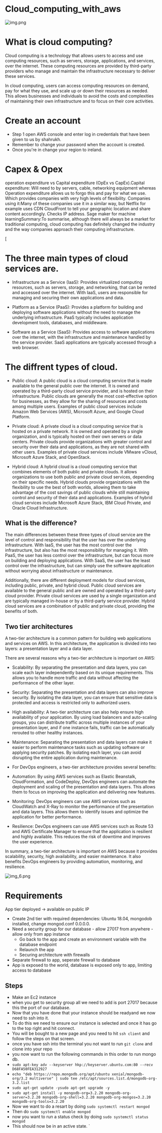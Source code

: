 # Cloud_computing_with_aws


![img.png](Cloud_computing_with_aws/Pictures/img.png)

# What is cloud computing?
Cloud computing is a technology that allows users to access and use computing resources, such as servers, storage, applications, and services, over the internet. These computing resources are provided by third-party providers who manage and maintain the infrastructure necessary to deliver these services.

In cloud computing, users can access computing resources on demand, pay for what they use, and scale up or down their resources as needed. This allows businesses and individuals to avoid the costs and complexities of maintaining their own infrastructure and to focus on their core activities.





# Create an account

- Step 1 open AWS console and enter log in credentials that have been given to us by shahrukh.
- Remember to change your password when the account is created.
- Once you're in change your region to ireland.


# Capex & Opex


operation expenditure vs Capital expenditure (OpEx vs CapEx).Capital expenditure: Will need to by servers, cable, networking equipment whereas Operation expenditure allows us to forgo this and pay for what we use. Which provides companies with very high levels of flexibility. Companies using it:Many of these companies use it in a similar way, but Netflix for example uses CDN CloudFront to tell your geographic location and share content accordingly. Checks IP address. Sage maker for machine learningSummary:To summarise, although there will always be a market for traditional computing, cloud computing has definitely changed the industry and the way companies approach their computing infrastructure. 

[

# The three main types of cloud services are.

- Infrastructure as a Service (IaaS): Provides virtualized computing resources, such as servers, storage, and networking, that can be rented and accessed over the internet. With IaaS, users are responsible for managing and securing their own applications and data.


- Platform as a Service (PaaS): Provides a platform for building and deploying software applications without the need to manage the underlying infrastructure. PaaS typically includes application development tools, databases, and middleware.



- Software as a Service (SaaS): Provides access to software applications over the internet, with the infrastructure and maintenance handled by the service provider. SaaS applications are typically accessed through a web browser.



# The diffrent types of cloud.

- Public cloud: A public cloud is a cloud computing service that is made available to the general public over the internet. It is owned and operated by a third-party cloud service provider, and is hosted on their infrastructure. Public clouds are generally the most cost-effective option for businesses, as they allow for the sharing of resources and costs among multiple users. Examples of public cloud services include Amazon Web Services (AWS), Microsoft Azure, and Google Cloud Platform.



- Private cloud: A private cloud is a cloud computing service that is hosted on a private network. It is owned and operated by a single organization, and is typically hosted on their own servers or data centers. Private clouds provide organizations with greater control and security over their data and applications, as they are not shared with other users. Examples of private cloud services include VMware vCloud, Microsoft Azure Stack, and OpenStack.
 


- Hybrid cloud: A hybrid cloud is a cloud computing service that combines elements of both public and private clouds. It allows organizations to use both public and private cloud services, depending on their specific needs. Hybrid clouds provide organizations with the flexibility to use the best of both worlds, allowing them to take advantage of the cost savings of public clouds while still maintaining control and security of their data and applications. Examples of hybrid cloud services include Microsoft Azure Stack, IBM Cloud Private, and Oracle Cloud Infrastructure.


## What is the difference? 

The main differences between these three types of cloud service are the level of control and responsibility that the user has over the underlying infrastructure. With IaaS, the user has the most control over the infrastructure, but also has the most responsibility for managing it. With PaaS, the user has less control over the infrastructure, but can focus more on building and deploying applications. With SaaS, the user has the least control over the infrastructure, but can simply use the software application without worrying about infrastructure or maintenance.

Additionally, there are different deployment models for cloud services, including public, private, and hybrid cloud. Public cloud services are available to the general public and are owned and operated by a third-party cloud provider. Private cloud services are used by a single organization and are typically managed in-house or by a third-party service provider. Hybrid cloud services are a combination of public and private cloud, providing the benefits of both.

## Two tier architectures 
A two-tier architecture is a common pattern for building web applications and services on AWS. In this architecture, the application is divided into two layers: a presentation layer and a data layer.

There are several reasons why a two-tier architecture is important on AWS:

- Scalability: By separating the presentation and data layers, you can scale each layer independently based on its unique requirements. This allows you to handle more traffic and data without affecting the performance of the other layer.



- Security: Separating the presentation and data layers can also improve security. By isolating the data layer, you can ensure that sensitive data is protected and access is restricted only to authorized users.



- High availability: A two-tier architecture can also help ensure high availability of your application. By using load balancers and auto-scaling groups, you can distribute traffic across multiple instances of your presentation layer, and if one instance fails, traffic can be automatically rerouted to other healthy instances.



- Maintenance: Separating the presentation and data layers can make it easier to perform maintenance tasks such as updating software or applying security patches. By isolating each layer, you can avoid disrupting the entire application during maintenance.



- For DevOps engineers, a two-tier architecture provides several benefits:

- Automation: By using AWS services such as Elastic Beanstalk, CloudFormation, and CodeDeploy, DevOps engineers can automate the deployment and scaling of the presentation and data layers. This allows them to focus on improving the application and delivering new features.



- Monitoring: DevOps engineers can use AWS services such as CloudWatch and X-Ray to monitor the performance of the presentation and data layers. This allows them to identify issues and optimize the application for better performance.



- Resilience: DevOps engineers can use AWS services such as Route 53 and AWS Certificate Manager to ensure that the application is resilient and highly available. This reduces the risk of downtime and improves the user experience.



In summary, a two-tier architecture is important on AWS because it provides scalability, security, high availability, and easier maintenance. It also benefits DevOps engineers by providing automation, monitoring, and resilience.


![img_6.png](Cloud_computing_with_aws/Pictures/img_6.png)

# Requirements 

  App tier deployed -> available on public IP
   - Create 2nd tier with required dependencies: Ubuntu 18.04, mongodob installed, change mongod.conf 0.0.0.0.
- Need a security group for our database - allow 27017 from anywhere - allow only from app instance
    - Go back to the app and create an environment variable with the database endpoint
    - Relaunch the app
    - Securing architecture with firewalls
 - Separate firewall to app, seperate firewall to database
 - App is exposed to the world, database is exposed only to app, limiting access to database
 ## Steps

- Make an Ec2 instance 
- when you get to security group all we need to add is port 27017 because this the port of our database.
- Now that you have done that your instance should be readyand we now need to ssh into it.
- To do this we need to ensure our instance is selected and once it has go to the top right and hit connect.
- You will be bought to a new page and you need to hit `ssh client` and follow the steps on that screen.
- once you have ssh into the terminal you not want to run `git clone` and clone into your repo 
- you now want to run the following commands in this order to run mongo db.
- `sudo apt-key adv --keyserver hkp://keyserver.ubuntu.com:80 --recv D68FA50FEA312927`
- `echo "deb https://repo.mongodb.org/apt/ubuntu xenial/mongodb-org/3.2 multiverse" | sudo tee /etc/apt/sources.list.d/mongodb-org-3.2.list`
- `sudo apt-get update -ysudo apt-get upgrade -y`
- `sudo apt-get install -y mongodb-org=3.2.20 mongodb-org-server=3.2.20 mongodb-org-shell=3.2.20 mongodb-org-mongos=3.2.20 mongodb-org-tools=3.2.20`
- Now we want to do a resart by doing `sudo systemctl restart mongod`
- Then do `sudo systemctl enable mongod`
- now you want to run a status check by doing `sudo systemctl status mongod`
- This should now be in an active state.
`